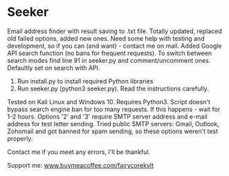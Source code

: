 # Seeker
Email address finder with result saving to .txt file. Totally updated, replaced old failed options, added new ones. Need some help with testing and development, so if you can (and want) - contact me on mail.
Added Google API search function (no bans for frequent requests). To switch between search modes find line 91 in seeker.py and comment/uncomment ones. Defaultly set on search with API.

1. Run install.py to install required Python libraries
2. Run seeker.py (python3 seeker.py). Read the instructions carefully.
   
Tested on Kali Linux and Windows 10.
Requires Python3.
Script doesn't bypass search engine ban for too many requests. If this happens - wait for 1-2 hours.
Options '2' and '3' require SMTP server address and e-mail address for test letter sending.
Tried public SMTP servers: Gmail, Outlook, Zohomail and got banned for spam sending, so these options weren't test properly.

Contact me if you meet any errors, I'll be thankful.

Support me:
www.buymeacoffee.com/fairycorekvlt
